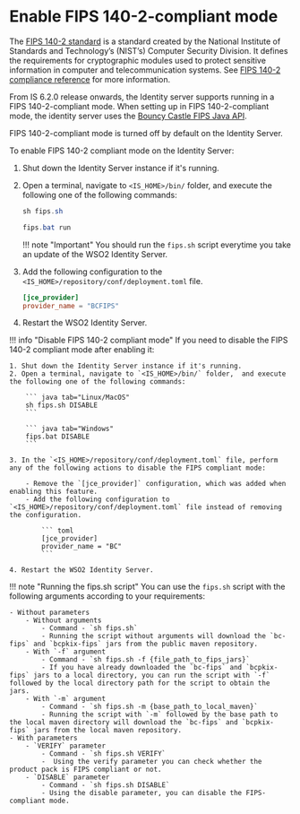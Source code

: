 # Enable FIPS 140-2-compliant mode

The [FIPS 140-2 standard](https://csrc.nist.gov/publications/detail/fips/140/2/final) is a standard created by the National Institute of Standards and Technology’s (NIST’s) Computer Security Division. It defines the requirements for cryptographic modules used to protect sensitive information in computer and telecommunication systems.
See [FIPS 140-2 compliance reference]({{base_path}}/references/concepts/compliance/fips) for more information.

From IS 6.2.0 release onwards, the Identity server supports running in a FIPS 140-2-compliant mode. When setting up in FIPS 140-2-compliant mode, the identity server uses the [Bouncy Castle FIPS Java API](https://www.bouncycastle.org/fips-java/).

FIPS 140-2-compliant mode is turned off by default on the Identity Server.

To enable FIPS 140-2 compliant mode on the Identity Server:

1. Shut down the Identity Server instance if it's running.
2. Open a terminal, navigate to `<IS_HOME>/bin/` folder,  and execute the following one of the following commands:
    
    ``` java tab="Linux/MacOS"
    sh fips.sh
    ```

    ``` java tab="Windows"
    fips.bat run
    ```

    !!! note "Important"
            You should run the `fips.sh` script everytime you take an update of the WSO2 Identity Server.

3. Add the following configuration to the `<IS_HOME>/repository/conf/deployment.toml` file.

    ``` toml
    [jce_provider]
    provider_name = "BCFIPS"
    ```

4. Restart the WSO2 Identity Server.

!!! info "Disable FIPS 140-2 compliant mode"
    If you need to disable the FIPS 140-2 compliant mode after enabling it:

    1. Shut down the Identity Server instance if it's running.
    2. Open a terminal, navigate to `<IS_HOME>/bin/` folder,  and execute the following one of the following commands:

        ``` java tab="Linux/MacOS"
        sh fips.sh DISABLE
        ```

        ``` java tab="Windows"
        fips.bat DISABLE
        ```

    3. In the `<IS_HOME>/repository/conf/deployment.toml` file, perform any of the following actions to disable the FIPS compliant mode:
        
        - Remove the `[jce_provider]` configuration, which was added when enabling this feature.
        - Add the following configuration to `<IS_HOME>/repository/conf/deployment.toml` file instead of removing the configuration.

            ``` toml
            [jce_provider]
            provider_name = "BC"
            ```
            
    4. Restart the WSO2 Identity Server.


!!! note "Running the fips.sh script"
    You can use the `fips.sh` script with the following arguments according to your requirements:

    - Without parameters
        - Without arguments
            - Command - `sh fips.sh`
            - Running the script without arguments will download the `bc-fips` and `bcpkix-fips` jars from the public maven repository.
        - With `-f` argument
            - Command - `sh fips.sh -f {file_path_to_fips_jars}`
            - If you have already downloaded the `bc-fips` and `bcpkix-fips` jars to a local directory, you can run the script with `-f` followed by the local directory path for the script to obtain the jars.
        - With `-m` argument
            - Command - `sh fips.sh -m {base_path_to_local_maven}`
            - Running the script with `-m` followed by the base path to the local maven directory will download the `bc-fips` and `bcpkix-fips` jars from the local maven repository.
    - With parameters
        - `VERIFY` parameter
            - Command - `sh fips.sh VERIFY`
            -  Using the verify parameter you can check whether the product pack is FIPS compliant or not.
        - `DISABLE` parameter
            - Command - `sh fips.sh DISABLE`
            - Using the disable parameter, you can disable the FIPS-compliant mode.